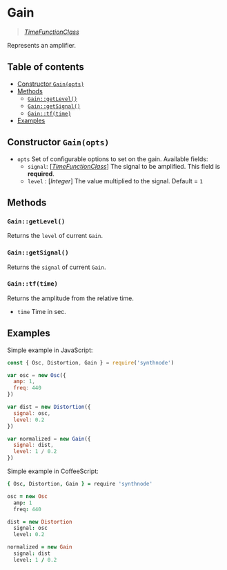 # Gain

> [_TimeFunctionClass_](../README.md)

Represents an amplifier.

## Table of contents
- [Constructor `Gain(opts)`](#constructor-gainopts)
- [Methods](#methods)
  - [`Gain::getLevel()`](#gaingetlevel)
  - [`Gain::getSignal()`](#gaingetsignal)
  - [`Gain::tf(time)`](#gaintftime)
- [Examples](#examples)

## Constructor `Gain(opts)`

- `opts` Set of configurable options to set on the gain. Available fields:
  - `signal`: [[_TimeFunctionClass_](../README.md)] The signal to be amplified. This field is **required**.
  - `level` : [_Integer_] The value multiplied to the signal. Default = `1`

## Methods
### `Gain::getLevel()`
Returns the `level` of current `Gain`.

### `Gain::getSignal()`
Returns the `signal` of current `Gain`.

### `Gain::tf(time)`
Returns the amplitude from the relative time.
- `time` Time in sec.

## Examples

Simple example in JavaScript:
```js
const { Osc, Distortion, Gain } = require('synthnode')

var osc = new Osc({
  amp: 1,
  freq: 440
})

var dist = new Distortion({
  signal: osc,
  level: 0.2
})

var normalized = new Gain({
  signal: dist,
  level: 1 / 0.2
})
```

Simple example in CoffeeScript:
```coffee
{ Osc, Distortion, Gain } = require 'synthnode'

osc = new Osc
  amp: 1
  freq: 440

dist = new Distortion
  signal: osc
  level: 0.2

normalized = new Gain
  signal: dist
  level: 1 / 0.2
```
